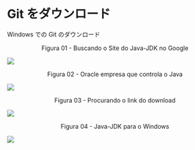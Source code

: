 # Git をダウンロード

Windows での Git のダウンロード

<div align="center">
Figura 01 - Buscando o Site do Java-JDK no Google
</div>

![](Imagens/Java-Windows-Download-Img01.png)

<div align="center">
Figura 02 - Oracle empresa que controla o Java
</div>

![](Imagens/Java-Windows-Download-Img02.png)

<div align="center">
Figura 03 - Procurando o link do download
</div>

![](Imagens/Java-Windows-Download-Img03.png)

<div align="center">
Figura 04 - Java-JDK para o Windows
</div>

![](Imagens/Java-Windows-Download-Img04.png)


